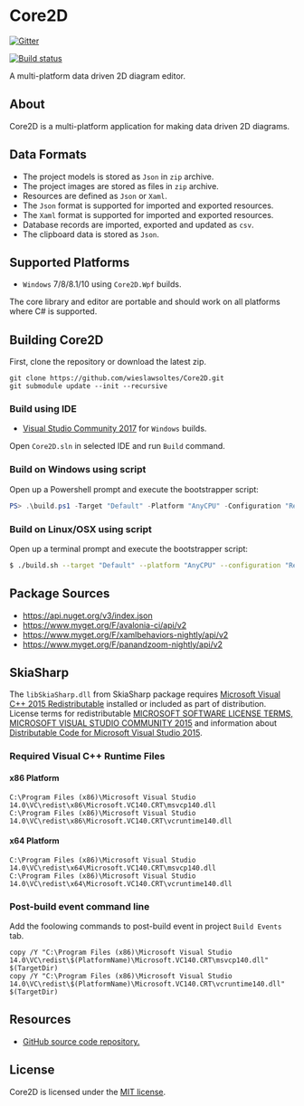 # Core2D

[![Gitter](https://badges.gitter.im/wieslawsoltes/Core2D.svg)](https://gitter.im/wieslawsoltes/Core2D?utm_source=badge&utm_medium=badge&utm_campaign=pr-badge)

[![Build status](https://ci.appveyor.com/api/projects/status/7k1e0voeit7od9bw/branch/master?svg=true)](https://ci.appveyor.com/project/wieslawsoltes/core2d/branch/master)

A multi-platform data driven 2D diagram editor.

## About

Core2D is a multi-platform application for making data driven 2D diagrams.

## Data Formats

* The project models is stored as `Json` in `zip` archive.
* The project images are stored  as files in `zip` archive.
* Resources are defined as `Json` or `Xaml`.
* The `Json` format is supported for imported and exported resources. 
* The `Xaml` format is supported for imported and exported resources. 
* Database records are imported, exported and updated as `csv`.
* The clipboard data is stored as `Json`.

## Supported Platforms

* `Windows` 7/8/8.1/10 using `Core2D.Wpf` builds.

The core library and editor are portable and should work on all platforms where C# is supported.

## Building Core2D

First, clone the repository or download the latest zip.
```
git clone https://github.com/wieslawsoltes/Core2D.git
git submodule update --init --recursive
```

### Build using IDE

* [Visual Studio Community 2017](https://www.visualstudio.com/pl/vs/community/) for `Windows` builds.

Open `Core2D.sln` in selected IDE and run `Build` command.

### Build on Windows using script

Open up a Powershell prompt and execute the bootstrapper script:
```PowerShell
PS> .\build.ps1 -Target "Default" -Platform "AnyCPU" -Configuration "Release"
```

### Build on Linux/OSX using script

Open up a terminal prompt and execute the bootstrapper script:
```Bash
$ ./build.sh --target "Default" --platform "AnyCPU" --configuration "Release"
```

## Package Sources

* https://api.nuget.org/v3/index.json
* https://www.myget.org/F/avalonia-ci/api/v2
* https://www.myget.org/F/xamlbehaviors-nightly/api/v2
* https://www.myget.org/F/panandzoom-nightly/api/v2

## SkiaSharp

The `libSkiaSharp.dll` from SkiaSharp package requires [Microsoft Visual C++ 2015 Redistributable](https://www.microsoft.com/en-us/download/details.aspx?id=52982) installed or included as part of distribution. License terms for redistributable
[MICROSOFT SOFTWARE LICENSE TERMS, MICROSOFT VISUAL STUDIO COMMUNITY 2015](https://www.visualstudio.com/en-us/support/legal/mt171547) and information about [Distributable Code for Microsoft Visual Studio 2015](https://www.visualstudio.com/en-us/downloads/2015-redistribution-vs.aspx).

### Required Visual C++ Runtime Files

#### x86 Platform

```
C:\Program Files (x86)\Microsoft Visual Studio 14.0\VC\redist\x86\Microsoft.VC140.CRT\msvcp140.dll
C:\Program Files (x86)\Microsoft Visual Studio 14.0\VC\redist\x86\Microsoft.VC140.CRT\vcruntime140.dll
```

#### x64 Platform

```
C:\Program Files (x86)\Microsoft Visual Studio 14.0\VC\redist\x64\Microsoft.VC140.CRT\msvcp140.dll
C:\Program Files (x86)\Microsoft Visual Studio 14.0\VC\redist\x64\Microsoft.VC140.CRT\vcruntime140.dll
```

### Post-build event command line

Add the foolowing commands to post-build event in project `Build Events` tab.

```
copy /Y "C:\Program Files (x86)\Microsoft Visual Studio 14.0\VC\redist\$(PlatformName)\Microsoft.VC140.CRT\msvcp140.dll" $(TargetDir)
copy /Y "C:\Program Files (x86)\Microsoft Visual Studio 14.0\VC\redist\$(PlatformName)\Microsoft.VC140.CRT\vcruntime140.dll" $(TargetDir)
```

## Resources

* [GitHub source code repository.](https://github.com/wieslawsoltes/Core2D)

## License

Core2D is licensed under the [MIT license](LICENSE.TXT).
